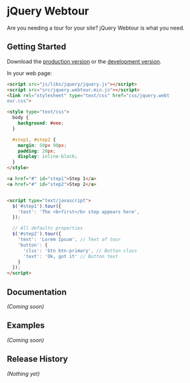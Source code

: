 # jQuery Webtour

Are you needing a tour for your site?
jQuery Webtour is what you need.

## Getting Started
Download the [production version][min] or the [development version][max].

[min]: https://raw.github.com/Helielson/jquery-webtour/master/dist/jquery-webtour.min.js
[max]: https://raw.github.com/Helielson/jquery-webtour/master/dist/jquery-webtour.js

In your web page:

```html
<script src="js/libs/jquery/jquery.js"></script>
<script src="src/jquery.webtour.min.js"></script>
<link rel="stylesheet" type="text/css" href="css/jquery.webt   
our.css">

<style type="text/css">
  body {
    background: #eee;
  }

  #step1, #step2 {
    margin: 50px 90px;
    padding: 20px;
    display: inline-block;
  }
</style>

<a href="#" id="step1">Step 1</a>
<a href="#" id="step2">Step 2</a>


<script type="text/javascript">
  $('#step1').tour({
    'text': 'The <b>first</b> step appears here',
  });

  // All defaults properties
  $('#step2').tour({
    'text': 'Lorem Ipsum', // Text of tour
    'button': {
      'clss': 'btn btn-primary', // Button class
      'text': 'Ok, got it' // Button text
    }
  });
</script>
```

## Documentation
_(Coming soon)_

## Examples
_(Coming soon)_

## Release History
_(Nothing yet)_
